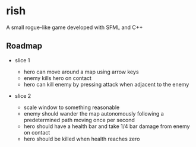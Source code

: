 # rish

A small rogue-like game developed with SFML and C++

## Roadmap

- slice 1

  - hero can move around a map using arrow keys
  - enemy kills hero on contact
  - hero can kill enemy by pressing attack when adjacent to the enemy

- slice 2
  - scale window to something reasonable
  - enemy should wander the map autonomously following a predetermined path moving once per second
  - hero should have a health bar and take 1/4 bar damage from enemy on contact
  - hero should be killed when health reaches zero
